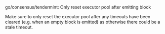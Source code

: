 go/consensus/tendermint: Only reset executor pool after emitting block

Make sure to only reset the executor pool after any timeouts have been
cleared (e.g. when an empty block is emitted) as otherwise there could be a
stale timeout.

